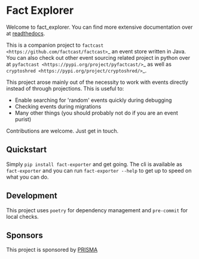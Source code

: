 # Fact Explorer

Welcome to fact_explorer. You can find more extensive documentation over at [readthedocs](https://fact-explorer.readthedocs.io/en/latest/).

This is a companion project to `factcast <https://github.com/factcast/factcast>`_ an event store written in Java.
You can also check out other event sourcing related project in python over at `pyfactcast <https://pypi.org/project/pyfactcast/>`_
as well as `cryptoshred <https://pypi.org/project/cryptoshred/>`_.

This project arose mainly out of the necessity to work with events directly instead of through projections. This is useful to:

- Enable searching for 'random' events quickly during debugging
- Checking events during migrations
- Many other things (you should probably not do if you are an event purist)

Contributions are welcome. Just get in touch.

## Quickstart

Simply `pip install fact-exporter` and get going. The cli is available as `fact-exporter` and
you can run `fact-exporter --help` to get up to speed on what you can do.

## Development

This project uses `poetry` for dependency management and `pre-commit` for local checks.

## Sponsors

This project is sponsored by [PRISMA](https://www.prisma-capacity.eu/careers)
